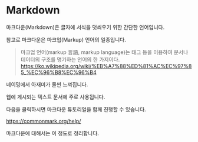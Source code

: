 # Markdown

마크다운\(Markdown\)은 글자에 서식을 덧씌우기 위한 간단한 언어입니다.

참고로 마크다운은 마크업(Markup) 언어의 일종입니다.

> 마크업 언어(markup 言語, markup language)는 태그 등을 이용하여 문서나 데이터의 구조를 명기하는 언어의 한 가지이다.
> https://ko.wikipedia.org/wiki/%EB%A7%88%ED%81%AC%EC%97%85_%EC%96%B8%EC%96%B4

네이밍에서 아재미가 물씬 느껴집니다.

웹에 게시되는 텍스트 문서에 주로 사용됩니다.

다음을 클릭하시면 마크다운 튜토리얼을 함께 진행할 수 있습니다.

https://commonmark.org/help/

마크다운에 대해서는 이 정도로 정리합니다.



